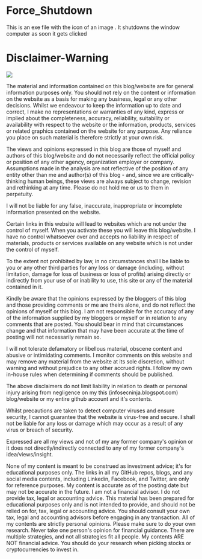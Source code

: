 # Force_Shutdown
This is an exe file with the icon of an image . It shutdowns the window computer as soon it gets clicked 


# Disclaimer-Warning
![](https://visitor-badge.glitch.me/badge?page_id=iamthefrogy.Disclaimer-Warning)<a href="https://twitter.com/iamthefrogy"> </a>

The material and information contained on this blog/website are for general information purposes only. You should not rely on the content or information on the website as a basis for making any business, legal or any other decisions. Whilst we endeavour to keep the information up to date and correct, I make no representations or warranties of any kind, express or implied about the completeness, accuracy, reliability, suitability or availability with respect to the website or the information, products, services or related graphics contained on the website for any purpose. Any reliance you place on such material is therefore strictly at your own risk.

The views and opinions expressed in this blog are those of myself and authors of this blog/website and do not necessarily reflect the official policy or position of any other agency, organization employer or company. Assumptions made in the analysis are not reflective of the position of any entity other than me and author(s) of this blog - and, since we are critically-thinking human beings, these views are always subject to change, revision and rethinking at any time. Please do not hold me or us to them in perpetuity.

I will not be liable for any false, inaccurate, inappropriate or incomplete information presented on the website.

Certain links in this website will lead to websites which are not under the control of myself. When you activate these you will leave this blog/website. I have no control whatsoever over and accepts no liability in respect of materials, products or services available on any website which is not under the control of myself.

To the extent not prohibited by law, in no circumstances shall I be liable to you or any other third parties for any loss or damage (including, without limitation, damage for loss of business or loss of profits) arising directly or indirectly from your use of or inability to use, this site or any of the material contained in it.

Kindly be aware that the opinions expressed by the bloggers of this blog and those providing comments or me are theirs alone, and do not reflect the opinions of myself or this blog. I am not responsible for the accuracy of any of the information supplied by my bloggers or myself or in relation to any comments that are posted. You should bear in mind that circumstances change and that information that may have been accurate at the time of posting will not necessarily remain so.

I will not tolerate defamatory or libellous material, obscene content and abusive or intimidating comments. I monitor comments on this website and may remove any material from the website at its sole discretion, without warning and without prejudice to any other accrued rights. I follow my own in-house rules when determining if comments should be published.

The above disclaimers do not limit liability in relation to death or personal injury arising from negligence on my this (infosecninja.blogspot.com) blog/website or my entire github account and it's contents.

Whilst precautions are taken to detect computer viruses and ensure security, I cannot guarantee that the website is virus-free and secure.  I shall not be liable for any loss or damage which may occur as a result of any virus or breach of security.

Expressed are all my views and not of my any former company's opinion or it does not directly/indirectly connected to any of my former company's idea/views/insight.

None of my content is meant to be construed as investment advice; it's for educational purposes only. The links in all my GitHub repos, blogs, and any social media contents, including Linkedin, Facebook, and Twitter, are only for reference purposes. My content is accurate as of the posting date but may not be accurate in the future. I am not a financial advisor. I do not provide tax, legal or accounting advice. This material has been prepared for educational purposes only and is not intended to provide, and should not be relied on for, tax, legal or accounting advice. You should consult your own tax, legal and accounting advisors before engaging in any transaction. All of my contents are strictly personal opinions. Please make sure to do your own research. Never take one person's opinion for financial guidance. There are multiple strategies, and not all strategies fit all people. My contents ARE NOT financial advice. You should do your research when picking stocks or cryptocurrencies to invest in.
